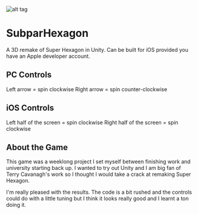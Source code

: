 ![alt tag](https://raw.githubusercontent.com/chrishawkinsnz/SubparHexagon/master/subpar-screenshot.jpg)


SubparHexagon
=============

A 3D remake of Super Hexagon in Unity.
Can be built for iOS provided you have an Apple developer account.

PC Controls
-------------

Left arrow = spin clockwise
Right arrow = spin counter-clockwise

iOS Controls
-------------
Left half of the screen = spin clockwise
Right half of the screen = spin clockwise


About the Game
-------------
This game was a weeklong project I set myself between finishing work and university starting back up.  I wanted to try out Unity and I am big fan of Terry Cavanagh's work so I thought I would take a crack at remaking Super Hexagon.  

I'm really pleased with the results.  The code is a bit rushed and the controls could do with a little tuning but I think it looks really good and I learnt a ton doing it. 





